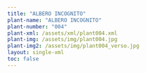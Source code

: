 ```yaml
---
title: "ALBERO INCOGNITO"
plant-name: "ALBERO INCOGNITO"
plant-number: "004"
plant-xml: /assets/xml/plant004.xml
plant-img: /assets/img/plant004.jpg
plant-img2: /assets/img/plant004_verso.jpg
layout: single-xml
toc: false
---
```

